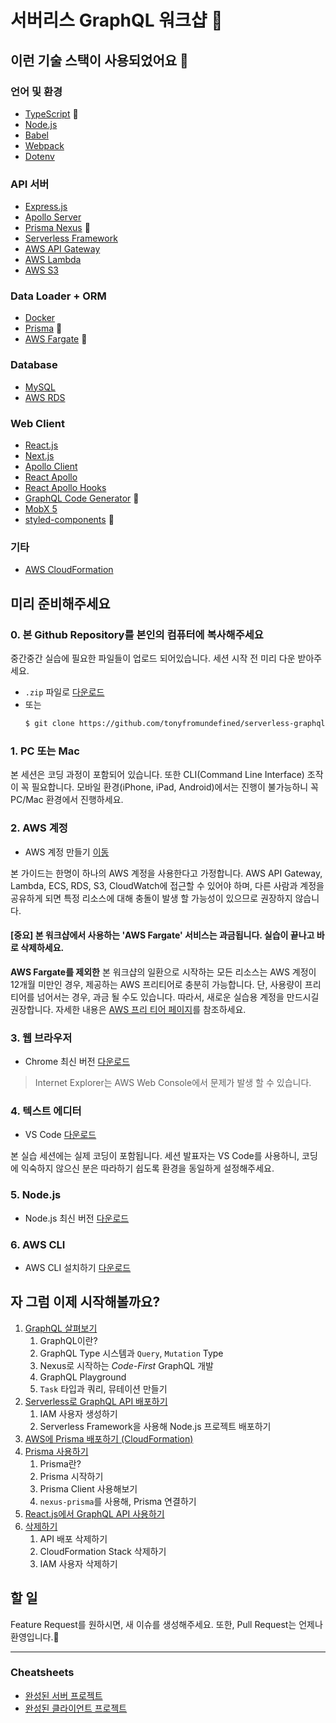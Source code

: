 # 서버리스 GraphQL 워크샵 🍯

## 이런 기술 스택이 사용되었어요 🧐

### 언어 및 환경
- [TypeScript](https://www.typescriptlang.org) 👏
- [Node.js](https://nodejs.org/en/about/)
- [Babel](https://babeljs.io)
- [Webpack](https://webpack.js.org/)
- [Dotenv](https://github.com/motdotla/dotenv)

### API 서버
- [Express.js](https://expressjs.com/ko/)
- [Apollo Server](https://www.apollographql.com/docs/apollo-server/)
- [Prisma Nexus](https://nexus.js.org/) 👏
- [Serverless Framework](https://serverless.com)
- [AWS API Gateway](https://aws.amazon.com/ko/api-gateway/)
- [AWS Lambda](https://aws.amazon.com/ko/lambda/)
- [AWS S3](https://aws.amazon.com/ko/s3/)

### Data Loader + ORM
- [Docker](https://www.docker.com/)
- [Prisma](https://www.prisma.io/) 👏
- [AWS Fargate](https://aws.amazon.com/ko/fargate/) 👏

### Database
- [MySQL](https://www.mysql.com/)
- [AWS RDS](https://aws.amazon.com/ko/rds/)

### Web Client
- [React.js](https://reactjs.org/)
- [Next.js](https://nextjs.org/)
- [Apollo Client](https://github.com/apollographql/apollo-client)
- [React Apollo](https://github.com/apollographql/react-apollo)
- [React Apollo Hooks](https://github.com/trojanowski/react-apollo-hooks)
- [GraphQL Code Generator](https://graphql-code-generator.com) 👏
- [MobX 5](https://github.com/mobxjs/mobx)
- [styled-components](https://www.styled-components.com) 👏

### 기타
- [AWS CloudFormation](https://aws.amazon.com/ko/cloudformation/)


##  미리 준비해주세요
### 0. 본 Github Repository를 본인의 컴퓨터에 복사해주세요
중간중간 실습에 필요한 파일들이 업로드 되어있습니다. 세션 시작 전 미리 다운 받아주세요.
- `.zip` 파일로 [다운로드](https://github.com/tonyfromundefined/serverless-graphql-workshop/archive/master.zip)
- 또는
  ```bash
  $ git clone https://github.com/tonyfromundefined/serverless-graphql-workshop
  ```

### 1. PC 또는 Mac
본 세션은 코딩 과정이 포함되어 있습니다. 또한 CLI(Command Line Interface) 조작이 꼭 필요합니다. 모바일 환경(iPhone, iPad, Android)에서는 진행이 불가능하니 꼭 PC/Mac 환경에서 진행하세요.

### 2. AWS 계정
- AWS 계정 만들기 [이동](https://aws.amazon.com/ko/)

본 가이드는 한명이 하나의 AWS 계정을 사용한다고 가정합니다. AWS API Gateway, Lambda, ECS, RDS, S3, CloudWatch에 접근할 수 있어야 하며, 다른 사람과 계정을 공유하게 되면 특정 리소스에 대해 충돌이 발생 할 가능성이 있으므로 권장하지 않습니다.

#### [중요] 본 워크샵에서 사용하는 'AWS Fargate' 서비스는 **과금**됩니다. 실습이 끝나고 바로 삭제하세요.

**AWS Fargate를 제외한** 본 워크샵의 일환으로 시작하는 모든 리소스는 AWS 계정이 12개월 미만인 경우, 제공하는 AWS 프리티어로 충분히 가능합니다. 단, 사용량이 프리티어를 넘어서는 경우, 과금 될 수도 있습니다. 따라서, 새로운 실습용 계정을 만드시길 권장합니다. 자세한 내용은 [AWS 프리 티어 페이지](https://aws.amazon.com/free/)를 참조하세요.

### 3. 웹 브라우저
- Chrome 최신 버전 [다운로드](https://www.google.com/chrome/)

> Internet Explorer는 AWS Web Console에서 문제가 발생 할 수 있습니다.

### 4. 텍스트 에디터
- VS Code [다운로드](https://code.visualstudio.com/)

본 실습 세션에는 실제 코딩이 포함됩니다. 세션 발표자는 VS Code를 사용하니, 코딩에 익숙하지 않으신 분은 따라하기 쉽도록 환경을 동일하게 설정해주세요.

### 5. Node.js
- Node.js 최신 버전 [다운로드](https://nodejs.org/en/)

### 6. AWS CLI
- AWS CLI 설치하기 [다운로드](https://aws.amazon.com/ko/cli/)


## 자 그럼 이제 시작해볼까요?
1. [GraphQL 살펴보기](/documents/1-graphql/README.md)
    1. GraphQL이란?
    2. GraphQL Type 시스템과 `Query`, `Mutation` Type
    3. Nexus로 시작하는 *Code-First* GraphQL 개발
    4. GraphQL Playground
    5. `Task` 타입과 쿼리, 뮤테이션 만들기
2. [Serverless로 GraphQL API 배포하기](/documents/2-serverless/README.md)
    1. IAM 사용자 생성하기
    2. Serverless Framework을 사용해 Node.js 프로젝트 배포하기
3. [AWS에 Prisma 배포하기 (CloudFormation)](/documents/3-prisma-on-aws/README.md)
4. [Prisma 사용하기](/documents/4-prisma/README.md)
    1. Prisma란?
    2. Prisma 시작하기
    3. Prisma Client 사용해보기
    4. `nexus-prisma`를 사용해, Prisma 연결하기
5. [React.js에서 GraphQL API 사용하기](/documents/5-react-graphql/README.md)
6. [삭제하기](/documents/6-delete/README.md)
    1. API 배포 삭제하기
    2. CloudFormation Stack 삭제하기
    3. IAM 사용자 삭제하기

## 할 일
Feature Request를 원하시면, 새 이슈를 생성해주세요. 또한, Pull Request는 언제나 환영입니다.🙏

---

### Cheatsheets
- [완성된 서버 프로젝트](/cheatsheet/server)
- [완성된 클라이언트 프로젝트](/cheatsheet/client)
